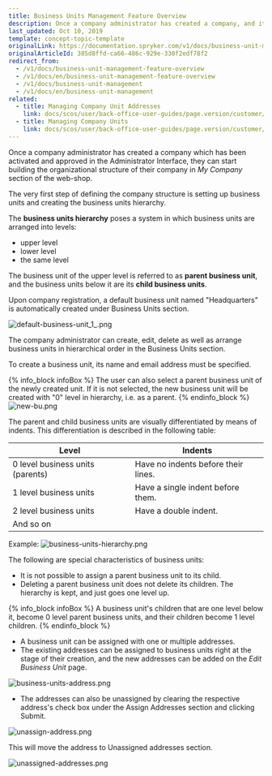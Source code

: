 ```yaml
---
title: Business Units Management Feature Overview
description: Once a company administrator has created a company, and it has been activated and approved, they can start building the organizational structure.
last_updated: Oct 10, 2019
template: concept-topic-template
originalLink: https://documentation.spryker.com/v1/docs/business-unit-management-feature-overview
originalArticleId: 385d8ffd-ca66-486c-929e-330f2edf78f2
redirect_from:
  - /v1/docs/business-unit-management-feature-overview
  - /v1/docs/en/business-unit-management-feature-overview
  - /v1/docs/business-unit-management
  - /v1/docs/en/business-unit-management
related:
  - title: Managing Company Unit Addresses
    link: docs/scos/user/back-office-user-guides/page.version/customer/company-account/managing-company-unit-addresses.html
  - title: Managing Company Units
    link: docs/scos/user/back-office-user-guides/page.version/customer/company-account/managing-company-units.html
---
```


Once a company administrator has created a company which has been activated and approved in the Administrator Interface, they can start building the organizational structure of their company in _My Company_ section of the web-shop.

The very first step of defining the company structure is setting up business units and creating the business units hierarchy.

The **business units hierarchy** poses a system in which business units are arranged into levels:

* upper level
* lower level
* the same level

The business unit of the upper level is referred to as **parent business unit**, and the business units below it are its **child business units**.

Upon company registration, a default business unit named "Headquarters" is automatically created under Business Units section.

![default-business-unit_1_.png](https://spryker.s3.eu-central-1.amazonaws.com/docs/Features/Company+Account+Management/Business+Unit+Management/Business+Units+Management+Feature+Overview/default-business-unit_1_.png) 

The company administrator can create, edit, delete as well as arrange business units in hierarchical order in the Business Units section.

To create a business unit, its name and email address must be specified.

{% info_block infoBox %}
The user can also select a parent business unit of the newly created unit. If it is not selected, the new business unit will be created with "0" level in hierarchy, i.e. as a parent.
{% endinfo_block %}
![new-bu.png](https://spryker.s3.eu-central-1.amazonaws.com/docs/Features/Company+Account+Management/Business+Unit+Management/Business+Units+Management+Feature+Overview/new-bu.png) 

The parent and child business units are visually differentiated by means of indents. This differentiation is described in the following table:

| Level | Indents |
| --- | --- |
| 0 level business units (parents) | Have no indents before their lines. |
| 1 level business units | Have a single indent before them. |
| 2 level business units | Have a double indent. |
| And so on |

Example:
![business-units-hierarchy.png](https://spryker.s3.eu-central-1.amazonaws.com/docs/Features/Company+Account+Management/Business+Unit+Management/Business+Units+Management+Feature+Overview/business-units-hierarchy.png) 

The following are special characteristics of business units:

* It is not possible to assign a parent business unit to its child.
* Deleting a parent business unit does not delete its children. The hierarchy is kept, and just goes one level up.

{% info_block infoBox %}
A business unit's children that are one level below it, become 0 level parent business units, and their children become 1 level children.
{% endinfo_block %}

* A business unit can be assigned with one or multiple addresses.
* The existing addresses can be assigned to business units right at the stage of their creation, and the new addresses can be added on the _Edit Business Unit_ page.

![business-units-address.png](https://spryker.s3.eu-central-1.amazonaws.com/docs/Features/Company+Account+Management/Business+Unit+Management/Business+Units+Management+Feature+Overview/business-units-address.png) 

*  The addresses can also be unassigned by clearing the respective address's check box under the Assign Addresses section and clicking Submit.

![unassign-address.png](https://spryker.s3.eu-central-1.amazonaws.com/docs/Features/Company+Account+Management/Business+Unit+Management/Business+Units+Management+Feature+Overview/unassign-address.png) 

This will move the address to Unassigned addresses section.

![unassigned-addresses.png](https://spryker.s3.eu-central-1.amazonaws.com/docs/Features/Company+Account+Management/Business+Unit+Management/Business+Units+Management+Feature+Overview/unassigned-addresses.png) 

<!-- _Last review date: Feb 11, 2018_ by Helen Kravchenko -->

